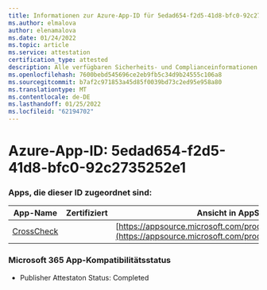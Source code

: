 ```yaml
---
title: Informationen zur Azure-App-ID für 5edad654-f2d5-41d8-bfc0-92c2735252e1
ms.author: elmalova
author: elenamalova
ms.date: 01/24/2022
ms.topic: article
ms.service: attestation
certification_type: attested
description: Alle verfügbaren Sicherheits- und Complianceinformationen für 5edad654-f2d5-41d8-bfc0-92c2735252e1.
ms.openlocfilehash: 7600bebd545696ce2eb9fb5c34d9b24555c106a8
ms.sourcegitcommit: b7af2c971853a45d85f0039bd73c2ed95e958a80
ms.translationtype: MT
ms.contentlocale: de-DE
ms.lasthandoff: 01/25/2022
ms.locfileid: "62194702"
---
```

# <a name="azure-app-id-5edad654-f2d5-41d8-bfc0-92c2735252e1"></a>Azure-App-ID: 5edad654-f2d5-41d8-bfc0-92c2735252e1


### <a name="apps-associated-with-this-id"></a>Apps, die dieser ID zugeordnet sind:
| **App-Name** | **Zertifiziert** | **Ansicht in AppSource** |
|--------------|---------------|-----------------------|
| [CrossCheck](https://docs.microsoft.com/microsoft-365-app-certification/forward/WA200003198) |  | [https://appsource.microsoft.com/product/office/WA200003198](https://appsource.microsoft.com/product/office/WA200003198) |

### <a name="microsoft-365-app-compliance-status"></a>Microsoft 365 App-Kompatibilitätsstatus
- Publisher Attestaton Status: Completed
